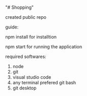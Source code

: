 "# Shopping" 


created public repo

guide:

npm install for installtion

npm start for running the application


required softwares:

1) node
2) git
3) visual studio code
4) any terminal prefered git bash
5) git desktop
